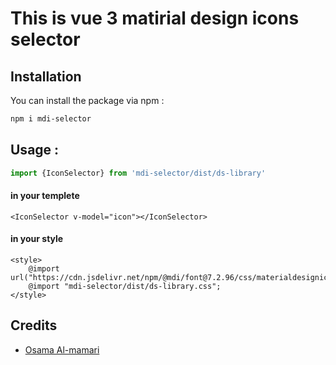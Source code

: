 # This is vue 3 matirial design icons selector 



## Installation

You can install the package via npm :

```bash
npm i mdi-selector
```

## Usage  :

```ts
import {IconSelector} from 'mdi-selector/dist/ds-library'
```
#### in  your templete
```angular2html
<IconSelector v-model="icon"></IconSelector>
```


#### in  your style
```angular2html
<style>
    @import url("https://cdn.jsdelivr.net/npm/@mdi/font@7.2.96/css/materialdesignicons.min.css");
    @import "mdi-selector/dist/ds-library.css";
</style>
```

## Credits

- [Osama Al-mamari](https://github.com/OsamaAlmamri)

